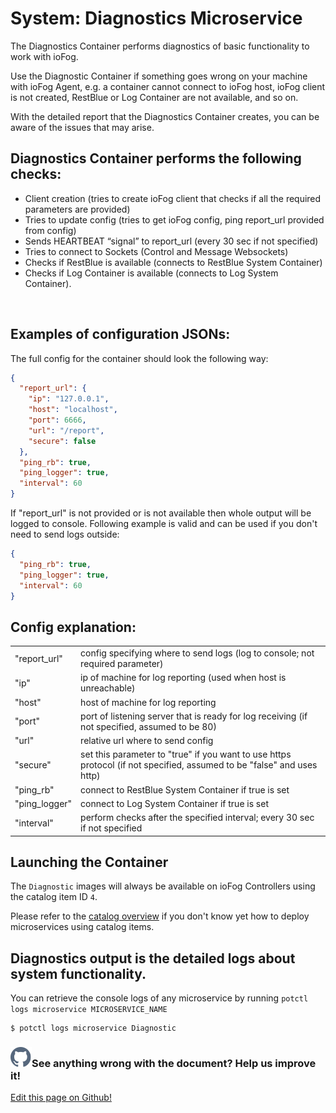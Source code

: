 # System: Diagnostics Microservice

The Diagnostics Container performs diagnostics of basic functionality to work with ioFog.

Use the Diagnostic Container if something goes wrong on your machine with ioFog Agent, e.g. a container cannot connect to ioFog host, ioFog client is not created, RestBlue or Log Container are not available, and so on.

With the detailed report that the Diagnostics Container creates, you can be aware of the issues that may arise.

## Diagnostics Container performs the following checks:

- Client creation (tries to create ioFog client that checks if all the required parameters are provided)
- Tries to update config (tries to get ioFog config, ping report_url provided from config)
- Sends HEARTBEAT “signal” to report_url (every 30 sec if not specified)
- Tries to connect to Sockets (Control and Message Websockets)
- Checks if RestBlue is available (connects to RestBlue System Container)
- Checks if Log Container is available (connects to Log System Container).
<br/>

## Examples of configuration JSONs:

The full config for the container should look the following way:

```json
{
  "report_url": {
    "ip": "127.0.0.1",
    "host": "localhost",
    "port": 6666,
    "url": "/report",
    "secure": false
  },
  "ping_rb": true,
  "ping_logger": true,
  "interval": 60
}
```

If "report_url" is not provided or is not available then whole output will be logged to console. Following example is valid and can be used if you don't need to send logs outside:

```json
{
  "ping_rb": true,
  "ping_logger": true,
  "interval": 60
}
```

## Config explanation:

|               |                                                                                                                        |
| ------------- | ---------------------------------------------------------------------------------------------------------------------- |
| "report_url"  | config specifying where to send logs (log to console; not required parameter)                                          |
| "ip"          | ip of machine for log reporting (used when host is unreachable)                                                        |
| "host"        | host of machine for log reporting                                                                                      |
| "port"        | port of listening server that is ready for log receiving (if not specified, assumed to be 80)                          |
| "url"         | relative url where to send config                                                                                      |
| "secure"      | set this parameter to "true" if you want to use https protocol (if not specified, assumed to be "false" and uses http) |
| "ping_rb"     | connect to RestBlue System Container if true is set                                                                    |
| "ping_logger" | connect to Log System Container if true is set                                                                         |
| "interval"    | perform checks after the specified interval; every 30 sec if not specified                                             |

## Launching the Container

The `Diagnostic` images will always be available on ioFog Controllers using the catalog item ID `4`.

Please refer to the [catalog overview](../applications/microservice-registry-catalog) if you don't know yet how to deploy microservices using catalog items.

## Diagnostics output is the detailed logs about system functionality.

You can retrieve the console logs of any microservice by running `potctl logs microservice MICROSERVICE_NAME`

```console
$ potctl logs microservice Diagnostic
```

<aside class="notifications contribute">
  <h3><img src="/images/icos/ico-github.svg" alt=""/>See anything wrong with the document? Help us improve it!</h3>
  <a href="https://github.com/Datasance/docs.datasance.com/edit/main/docs/reference-microserivces-catalog/diagnostics.md"
    target="_blank">
    <p>Edit this page on Github!</p>
  </a>
</aside>
